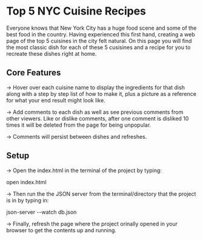 # Top 5 NYC Cuisine Recipes
Everyone knows that New York City has a huge food scene and some of the best food in the country. Having experienced this first hand, creating a web page of the top 5 cuisines in the city felt natural. On this page you will find the most classic dish for each of these 5 cusisines and a recipe for you to recreate these dishes right at home. 

## Core Features 
-> Hover over each cuisine name to display the ingredients for that dish along with a step by step list of how to make it, plus a picture as a reference for what your end result might look like. 

-> Add comments to each dish as well as see previous comments from other viewers. Like or dislike comments, after one comment is disliked 10 times it will be deleted from the page for being unpopular. 

-> Comments will persist between dishes and refreshes. 

## Setup 
-> Open the index.html in the terminal of the project by typing:

open index.html

-> Then run the the JSON server from the terminal/directory that the project is in by typing in: 

json-server --watch db.json

-> Finally, refresh the page where the project orinally opened in your browser to get the contents up and running. 